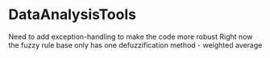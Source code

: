 DataAnalysisTools
=================


Need to add exception-handling to make the code more robust
Right now the fuzzy rule base only has one defuzzification method - weighted average
